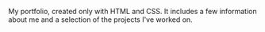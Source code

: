 My portfolio, created only with HTML and CSS. It includes a few information about me and a selection of the projects I've worked on.
